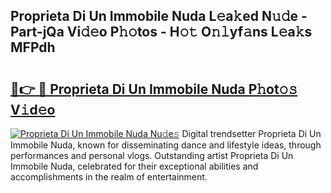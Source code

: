 ## Proprieta Di Un Immobile Nuda L𝚎a𝚔ed N𝚞𝚍e - Part-jQa Vi𝚍𝚎o P𝚑𝚘tos - H𝚘𝚝 O𝚗𝚕yf𝚊ns L𝚎a𝚔s MFPdh

# <h2><a href="http://kfc0y7.oniu.top/?m=Proprieta+Di+Un+Immobile+Nuda">🔗👉 🔴 Proprieta Di Un Immobile Nuda P𝚑ot𝚘𝚜 V𝚒d𝚎o</a></h2>

[![Proprieta Di Un Immobile Nuda Nu𝚍e𝚜](https://i.imgur.com/0qMVB7G.gif)](http://kfc0y7.oniu.top/?m=Proprieta+Di+Un+Immobile+Nuda)
Digital trendsetter Proprieta Di Un Immobile Nuda, known for disseminating dance and lifestyle ideas, through performances and personal vlogs. Outstanding artist Proprieta Di Un Immobile Nuda, celebrated for their exceptional abilities and accomplishments in the realm of entertainment.  
